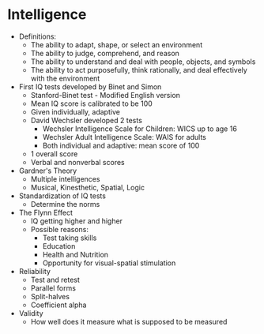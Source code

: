 # Intelligence
* Definitions:
  * The ability to adapt, shape, or select an environment
  * The ability to judge, comprehend, and reason
  * The ability to understand and deal with people, objects, and symbols
  * The ability to act purposefully, think rationally, and deal effectively with the environment
* First IQ tests developed by Binet and Simon
  * Stanford-Binet test - Modified English version
  * Mean IQ score is calibrated to be 100
  * Given individually, adaptive
  * David Wechsler developed 2 tests
    * Wechsler Intelligence Scale for Children: WICS up to age 16
    * Wechsler Adult Intelligence Scale: WAIS for adults
    * Both individual and adaptive: mean score of 100
  * 1 overall score
  * Verbal and nonverbal scores
* Gardner's Theory
  * Multiple intelligences
  * Musical, Kinesthetic, Spatial, Logic
* Standardization of IQ tests
  * Determine the norms
* The Flynn Effect
  * IQ getting higher and higher
  * Possible reasons:
    * Test taking skills
    * Education
    * Health and Nutrition
    * Opportunity for visual-spatial stimulation
* Reliability
  * Test and retest
  * Parallel forms
  * Split-halves
  * Coefficient alpha
* Validity
  * How well does it measure what is supposed to be measured
